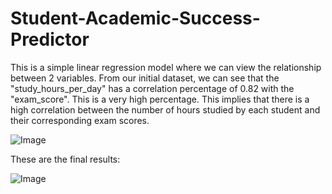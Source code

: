 # Student-Academic-Success-Predictor

This is a simple linear regression model where we can view the relationship between 2 variables. From our initial dataset, we can see that the "study_hours_per_day" has a correlation percentage of 0.82 with the "exam_score". This is a very high percentage. This implies that there is a high correlation between the number of hours studied by each student and their corresponding exam scores.

![Image](https://github.com/user-attachments/assets/8aad37a1-d96f-46f4-ab20-06cf225b4491)

These are the final results:

![Image](https://github.com/user-attachments/assets/203aab5a-1e60-4102-968a-d1e1832bf72e)
